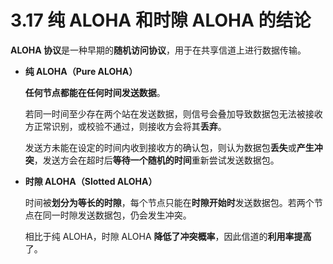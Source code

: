 # 3.17 纯 ALOHA 和时隙 ALOHA 的结论

**ALOHA 协议**是一种早期的**随机访问协议**，用于在共享信道上进行数据传输。

+ **纯 ALOHA（Pure ALOHA）**

  **任何节点都能在任何时间发送数据**。

  若同一时间至少存在两个站在发送数据，则信号会叠加导致数据包无法被接收方正常识别，或校验不通过，则接收方会将其**丢弃**。

  发送方未能在设定的时间内收到接收方的确认包，则认为数据包**丢失**或**产生冲突**，发送方会在超时后**等待一个随机的时间**重新尝试发送数据包。

+ **时隙 ALOHA（Slotted ALOHA）**

  时间被**划分为等长的时隙**，每个节点只能在**时隙开始时**发送数据包。若两个节点在同一时隙发送数据包，仍会发生冲突。

  相比于纯 ALOHA，时隙 ALOHA **降低了冲突概率**，因此信道的**利用率提高**了。